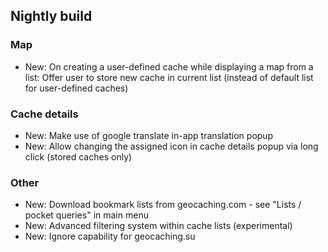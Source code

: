 ## Nightly build

### Map
- New: On creating a user-defined cache while displaying a map from a list: Offer user to store new cache in current list (instead of default list for user-defined caches)

### Cache details
- New: Make use of google translate in-app translation popup
- New: Allow changing the assigned icon in cache details popup via long click (stored caches only)

### Other
- New: Download bookmark lists from geocaching.com - see "Lists / pocket queries" in main menu
- New: Advanced filtering system within cache lists (experimental)
- New: Ignore capability for geocaching.su
